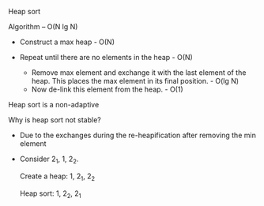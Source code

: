Heap sort

Algorithm – O(N lg N)

- Construct a max heap - O(N)

- Repeat until there are no elements in the heap - O(N)

  - Remove max element and exchange it with the last element of the
    heap. This places the max element in its final position. - O(lg N)
  - Now de-link this element from the heap. - O(1)

Heap sort is a non-adaptive

Why is heap sort not stable?

- Due to the exchanges during the re-heapification after removing the
  min element

- Consider 2<sub>1</sub>, 1, 2<sub>2</sub>.

  Create a heap: 1, 2<sub>1</sub>, 2<sub>2</sub>

  Heap sort: 1, 2<sub>2</sub>, 2<sub>1</sub>
